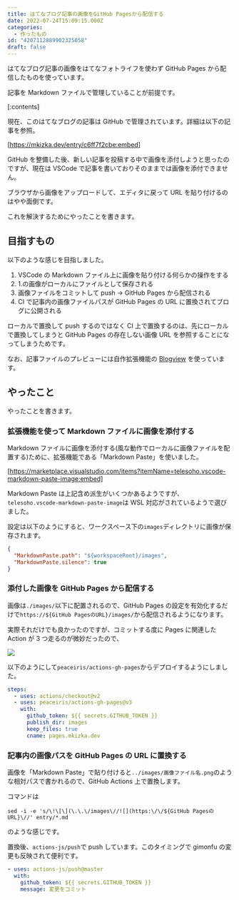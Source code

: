 ```yaml
---
title: はてなブログ記事の画像をGitHub Pagesから配信する
date: 2022-07-24T15:09:15.000Z
categories:
  - 作ったもの
id: "4207112889902325058"
draft: false
---
```


はてなブログ記事の画像をはてなフォトライフを使わず GitHub Pages から配信したものを使っています。

記事を Markdown ファイルで管理していることが前提です。

<!-- more -->

[:contents]

現在、このはてなブログの記事は GitHub で管理されています。詳細は以下の記事を参照。

[https://mkizka.dev/entry/c6ff7f2cbe:embed]

GitHub を整備した後、新しい記事を投稿する中で画像を添付しようと思ったのですが、現在は VSCode で記事を書いておりそのままでは画像を添付できません。

ブラウザから画像をアップロードして、エディタに戻って URL を貼り付けるのはやや面倒です。

これを解決するためにやったことを書きます。

## 目指すもの

以下のような感じを目指しました。

1. VSCode の Markdown ファイル上に画像を貼り付ける何らかの操作をする
2. 1.の画像がローカルにファイルとして保存される
3. 画像ファイルをコミットして push → GitHub Pages から配信される
4. CI で記事内の画像ファイルパスが GitHub Pages の URL に置換されてブログに公開される

ローカルで置換して push するのではなく CI 上で置換するのは、先にローカルで置換してしまうと GitHub Pages の存在しない画像 URL を参照することになってしまうためです。

なお、記事ファイルのプレビューには自作拡張機能の [Blogview](https://marketplace.visualstudio.com/items?itemName=mkizka.blogview-vscode) を使っています。

## やったこと

やったことを書きます。

### 拡張機能を使って Markdown ファイルに画像を添付する

Markdown ファイルに画像を添付する(風な動作でローカルに画像ファイルを配置する)ために、拡張機能である「Markdown Paste」を使いました。

[https://marketplace.visualstudio.com/items?itemName=telesoho.vscode-markdown-paste-image:embed]

Markdown Paste は上記含め派生がいくつかあるようですが、`telesoho.vscode-markdown-paste-image`は WSL 対応がされているようで選びました。

設定は以下のようにすると、ワークスペース下の`images`ディレクトリに画像が保存されます。

```json
{
  "MarkdownPaste.path": "${workspaceRoot}/images",
  "MarkdownPaste.silence": true
}
```

### 添付した画像を GitHub Pages から配信する

画像は`./images/`以下に配置されるので、GitHub Pages の設定を有効化するだけで`https://${GitHub PagesのURL}/images/`から配信されるようになります。

実際それだけでも良かったのですが、コミットする度に Pages に関連した Action が 3 つ走るのが微妙だったので、

![](https://pages.mkizka.dev/images/20220725210842.png)

以下のようにして`peaceiris/actions-gh-pages`からデプロイするようにしました。

```yml
steps:
  - uses: actions/checkout@v2
  - uses: peaceiris/actions-gh-pages@v3
    with:
      github_token: ${{ secrets.GITHUB_TOKEN }}
      publish_dir: images
      keep_files: true
      cname: pages.mkizka.dev
```

### 記事内の画像パスを GitHub Pages の URL に置換する

画像を「Markdown Paste」で貼り付けると`../images/画像ファイル名.png`のような相対パスで書かれるので、GitHub Actions 上で置換します。

コマンドは

```shell
sed -i -e 's/\!\[\](\.\.\/images\//![](https:\/\/${GitHub PagesのURL}\//' entry/*.md
```

のような感じです。

置換後、`actions-js/push`で push しています。このタイミングで gimonfu の変更も反映されて便利です。

```yml
- uses: actions-js/push@master
  with:
    github_token: ${{ secrets.GITHUB_TOKEN }}
    message: 変更をコミット
```
